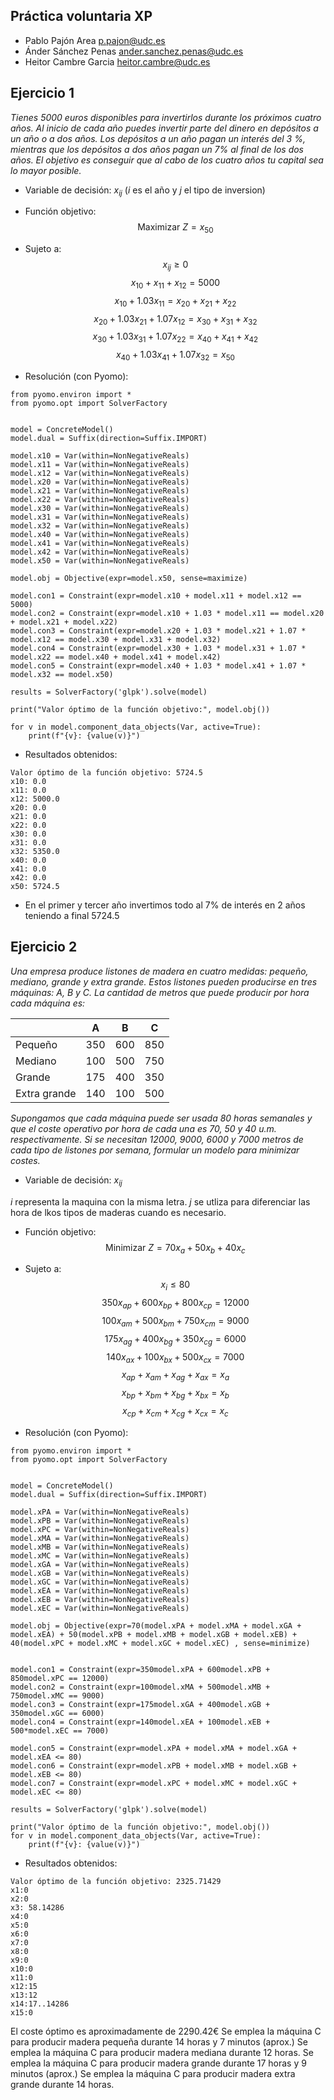 ## Práctica voluntaria XP

+ Pablo Pajón Area
p.pajon@udc.es
+ Ánder Sánchez Penas
ander.sanchez.penas@udc.es
+ Heitor Cambre Garcia
heitor.cambre@udc.es

## Ejercicio 1
*Tienes 5000 euros disponibles para invertirlos durante los próximos cuatro años.
Al inicio de cada año puedes invertir parte del dinero en depósitos a un año o a dos
años. Los depósitos a un año pagan un interés del 3 %, mientras que los depósitos a
dos años pagan un 7% al final de los dos años. El objetivo es conseguir que al cabo de
los cuatro años tu capital sea lo mayor posible.*
+ Variable de decisión:
$x_{ij}$ ($i$ es el año y $j$ el tipo de inversion)

+ Función objetivo:
$$\text{Maximizar } Z = x_{50}$$
+ Sujeto a:
$$x_{ij} \geq 0$$ $$x_{10} + x_{11} + x_{12} = 5000$$
$$x_{10} + 1.03x_{11} = x_{20} + x_{21} + x_{22}$$
$$x_{20} + 1.03x_{21} + 1.07x_{12} = x_{30} + x_{31} + x_{32}$$
$$x_{30} + 1.03x_{31} + 1.07x_{22} = x_{40} + x_{41} + x_{42}$$
$$x_{40} + 1.03x_{41} + 1.07x_{32} = x_{50}$$

+ Resolución (con Pyomo):
```
from pyomo.environ import *
from pyomo.opt import SolverFactory


model = ConcreteModel()
model.dual = Suffix(direction=Suffix.IMPORT)

model.x10 = Var(within=NonNegativeReals)
model.x11 = Var(within=NonNegativeReals)
model.x12 = Var(within=NonNegativeReals)
model.x20 = Var(within=NonNegativeReals)
model.x21 = Var(within=NonNegativeReals)
model.x22 = Var(within=NonNegativeReals)
model.x30 = Var(within=NonNegativeReals)
model.x31 = Var(within=NonNegativeReals)
model.x32 = Var(within=NonNegativeReals)
model.x40 = Var(within=NonNegativeReals)
model.x41 = Var(within=NonNegativeReals)
model.x42 = Var(within=NonNegativeReals)
model.x50 = Var(within=NonNegativeReals)

model.obj = Objective(expr=model.x50, sense=maximize)

model.con1 = Constraint(expr=model.x10 + model.x11 + model.x12 == 5000)
model.con2 = Constraint(expr=model.x10 + 1.03 * model.x11 == model.x20 + model.x21 + model.x22)
model.con3 = Constraint(expr=model.x20 + 1.03 * model.x21 + 1.07 * model.x12 == model.x30 + model.x31 + model.x32)
model.con4 = Constraint(expr=model.x30 + 1.03 * model.x31 + 1.07 * model.x22 == model.x40 + model.x41 + model.x42)
model.con5 = Constraint(expr=model.x40 + 1.03 * model.x41 + 1.07 * model.x32 == model.x50)

results = SolverFactory('glpk').solve(model)

print("Valor óptimo de la función objetivo:", model.obj())

for v in model.component_data_objects(Var, active=True):
    print(f"{v}: {value(v)}")
```

+ Resultados obtenidos:
```
Valor óptimo de la función objetivo: 5724.5
x10: 0.0
x11: 0.0
x12: 5000.0
x20: 0.0
x21: 0.0
x22: 0.0
x30: 0.0
x31: 0.0
x32: 5350.0
x40: 0.0
x41: 0.0
x42: 0.0
x50: 5724.5 
```
+ En el primer y tercer año invertimos todo al 7% de interés en 2 años teniendo a final 5724.5 

## Ejercicio 2
*Una empresa produce listones de madera en cuatro medidas: pequeño, mediano,
grande y extra grande. Estos listones pueden producirse en tres máquinas: A, B y C. La
cantidad de metros que puede producir por hora cada máquina es:*

|    | A | B | C |
|----|----|----|----|
| Pequeño | 350 | 600 | 850 |
| Mediano | 100 | 500 | 750 |
| Grande | 175 | 400 | 350 |
| Extra grande | 140 | 100 | 500 |

*Supongamos que cada máquina puede ser usada 80 horas semanales y que el coste
operativo por hora de cada una es 70, 50 y 40 u.m. respectivamente. Si se
necesitan 12000, 9000, 6000 y 7000 metros de cada tipo de listones por semana,
formular un modelo para minimizar costes.*

+ Variable de decisión:
$x_{ij}$

$i$ representa la maquina con la misma letra.
$j$ se utliza para diferenciar las hora de lkos tipos de maderas cuando es necesario.

+ Función objetivo:
$$\text{Minimizar } Z =70x_{a} + 50x_{b} + 40x_{c}$$

+ Sujeto a:
$$x_{i} \leq 80$$
$$350x_{ap} + 600x_{bp} + 800x_{cp} = 12000$$
$$100x_{am} + 500x_{bm} + 750x_{cm} = 9000$$
$$175x_{ag} + 400x_{bg} + 350x_{cg} = 6000$$
$$140x_{ax} + 100x_{bx} + 500x_{cx} = 7000$$
$$x_{ap} + x_{am} + x_{ag} + x_{ax} = x_{a}$$
$$x_{bp} + x_{bm} + x_{bg} + x_{bx} = x_{b}$$
$$x_{cp} + x_{cm} + x_{cg} + x_{cx} = x_{c}$$

+ Resolución (con Pyomo):
```
from pyomo.environ import *
from pyomo.opt import SolverFactory


model = ConcreteModel()
model.dual = Suffix(direction=Suffix.IMPORT)

model.xPA = Var(within=NonNegativeReals)
model.xPB = Var(within=NonNegativeReals)
model.xPC = Var(within=NonNegativeReals)
model.xMA = Var(within=NonNegativeReals)
model.xMB = Var(within=NonNegativeReals)
model.xMC = Var(within=NonNegativeReals)
model.xGA = Var(within=NonNegativeReals)
model.xGB = Var(within=NonNegativeReals)
model.xGC = Var(within=NonNegativeReals)
model.xEA = Var(within=NonNegativeReals)
model.xEB = Var(within=NonNegativeReals)
model.xEC = Var(within=NonNegativeReals)

model.obj = Objective(expr=70(model.xPA + model.xMA + model.xGA + model.xEA) + 50(model.xPB + model.xMB + model.xGB + model.xEB) + 40(model.xPC + model.xMC + model.xGC + model.xEC) , sense=minimize)


model.con1 = Constraint(expr=350model.xPA + 600model.xPB + 850model.xPC == 12000)
model.con2 = Constraint(expr=100model.xMA + 500model.xMB + 750model.xMC == 9000)
model.con3 = Constraint(expr=175model.xGA + 400model.xGB + 350model.xGC == 6000)
model.con4 = Constraint(expr=140model.xEA + 100model.xEB + 500*model.xEC == 7000)

model.con5 = Constraint(expr=model.xPA + model.xMA + model.xGA + model.xEA <= 80)
model.con6 = Constraint(expr=model.xPB + model.xMB + model.xGB + model.xEB <= 80)
model.con7 = Constraint(expr=model.xPC + model.xMC + model.xGC + model.xEC <= 80)

results = SolverFactory('glpk').solve(model)

print("Valor óptimo de la función objetivo:", model.obj())
for v in model.component_data_objects(Var, active=True):
    print(f"{v}: {value(v)}")
```

+ Resultados obtenidos:
```
Valor óptimo de la función objetivo: 2325.71429
x1:0
x2:0
x3: 58.14286
x4:0
x5:0
x6:0
x7:0
x8:0
x9:0
x10:0
x11:0
x12:15
x13:12
x14:17..14286
x15:0
```
El coste óptimo es aproximadamente de 2290.42€
Se emplea la máquina C para producir madera pequeña durante 14 horas y 7 minutos (aprox.)
Se emplea la máquina C para producir madera mediana durante 12 horas.
Se emplea la máquina C para producir madera grande durante 17 horas y 9 minutos (aprox.)
Se emplea la máquina C para producir madera extra grande durante 14 horas.

